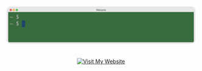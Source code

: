 <div align="center">
  <a href="https://ameliaes.github.io/">
    <img src="images/hello.gif">
  </a>
</div>  

<br>

<p align="center">
  <a href="https://ameliaes.github.io/">
    <img src="https://img.shields.io/badge/Visit%20My%20Website:-ameliaes.github.io-e9e9e9?style=for-the-badge&labelColor=386b3d" alt="Visit My Website">
  </a>
</p>
